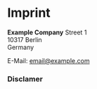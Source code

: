 # Imprint

**Example Company**
Street 1  
10317 Berlin  
Germany  

E-Mail: email@example.com  

### Disclamer
